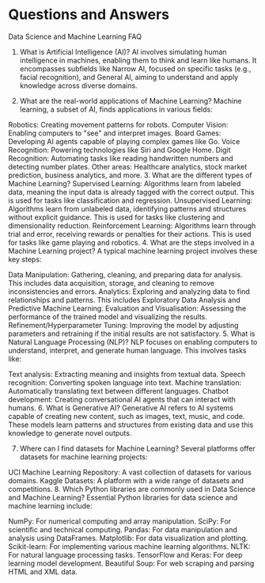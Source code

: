 # Questions and Answers

Data Science and Machine Learning FAQ
1. What is Artificial Intelligence (AI)?
AI involves simulating human intelligence in machines, enabling them to think and learn like humans. It encompasses subfields like Narrow AI, focused on specific tasks (e.g., facial recognition), and General AI, aiming to understand and apply knowledge across diverse domains.

2. What are the real-world applications of Machine Learning?
Machine learning, a subset of AI, finds applications in various fields:

Robotics: Creating movement patterns for robots.
Computer Vision: Enabling computers to "see" and interpret images.
Board Games: Developing AI agents capable of playing complex games like Go.
Voice Recognition: Powering technologies like Siri and Google Home.
Digit Recognition: Automating tasks like reading handwritten numbers and detecting number plates.
Other areas: Healthcare analytics, stock market prediction, business analytics, and more.
3. What are the different types of Machine Learning?
Supervised Learning: Algorithms learn from labeled data, meaning the input data is already tagged with the correct output. This is used for tasks like classification and regression.
Unsupervised Learning: Algorithms learn from unlabeled data, identifying patterns and structures without explicit guidance. This is used for tasks like clustering and dimensionality reduction.
Reinforcement Learning: Algorithms learn through trial and error, receiving rewards or penalties for their actions. This is used for tasks like game playing and robotics.
4. What are the steps involved in a Machine Learning project?
A typical machine learning project involves these key steps:

Data Manipulation: Gathering, cleaning, and preparing data for analysis. This includes data acquisition, storage, and cleaning to remove inconsistencies and errors.
Analytics: Exploring and analyzing data to find relationships and patterns. This includes Exploratory Data Analysis and Predictive Machine Learning.
Evaluation and Visualisation: Assessing the performance of the trained model and visualizing the results.
Refinement/Hyperparameter Tuning: Improving the model by adjusting parameters and retraining if the initial results are not satisfactory.
5. What is Natural Language Processing (NLP)?
NLP focuses on enabling computers to understand, interpret, and generate human language. This involves tasks like:

Text analysis: Extracting meaning and insights from textual data.
Speech recognition: Converting spoken language into text.
Machine translation: Automatically translating text between different languages.
Chatbot development: Creating conversational AI agents that can interact with humans.
6. What is Generative AI?
Generative AI refers to AI systems capable of creating new content, such as images, text, music, and code. These models learn patterns and structures from existing data and use this knowledge to generate novel outputs.

7. Where can I find datasets for Machine Learning?
Several platforms offer datasets for machine learning projects:

UCI Machine Learning Repository: A vast collection of datasets for various domains.
Kaggle Datasets: A platform with a wide range of datasets and competitions.
8. Which Python libraries are commonly used in Data Science and Machine Learning?
Essential Python libraries for data science and machine learning include:

NumPy: For numerical computing and array manipulation.
SciPy: For scientific and technical computing.
Pandas: For data manipulation and analysis using DataFrames.
Matplotlib: For data visualization and plotting.
Scikit-learn: For implementing various machine learning algorithms.
NLTK: For natural language processing tasks.
TensorFlow and Keras: For deep learning model development.
Beautiful Soup: For web scraping and parsing HTML and XML data.

